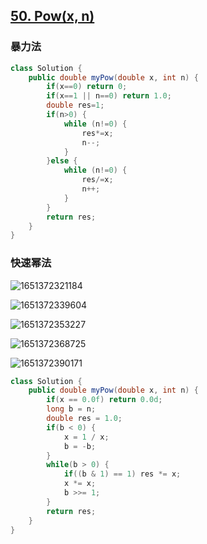 ## [50. Pow(x, n)](https://leetcode-cn.com/problems/powx-n/)

### 暴力法

~~~java
class Solution {
    public double myPow(double x, int n) {
		if(x==0) return 0;
		if(x==1 || n==0) return 1.0;
		double res=1;
		if(n>0) {
			while (n!=0) {
				res*=x;
				n--;
			}
		}else {
			while (n!=0) {
				res/=x;
				n++;
			}
		}
		return res;
    }
}
~~~

### 快速幂法

![1651372321184](https://tprzfbucket.oss-cn-beijing.aliyuncs.com/hadoop/202205/01/103202-265190.png)

![1651372339604](https://tprzfbucket.oss-cn-beijing.aliyuncs.com/hadoop/202205/01/103220-252232.png)

![1651372353227](https://tprzfbucket.oss-cn-beijing.aliyuncs.com/hadoop/202205/01/103234-452656.png)

![1651372368725](https://tprzfbucket.oss-cn-beijing.aliyuncs.com/hadoop/202205/01/103249-629876.png)

![1651372390171](https://tprzfbucket.oss-cn-beijing.aliyuncs.com/hadoop/202205/01/103310-852639.png)

~~~java
class Solution {
    public double myPow(double x, int n) {
        if(x == 0.0f) return 0.0d;
        long b = n;
        double res = 1.0;
        if(b < 0) {
            x = 1 / x;
            b = -b;
        }
        while(b > 0) {
            if((b & 1) == 1) res *= x;
            x *= x;
            b >>= 1;
        }
        return res;
    }
}

~~~

